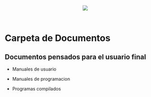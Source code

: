 <br/>
<p align="center">
  <img src="https://avatars2.githubusercontent.com/u/15052789?v=3&s=200">
</p>
<br/>

# Carpeta de Documentos

## Documentos pensados para el usuario final

* Manuales de usuario

* Manuales de programacion

* Programas compilados
